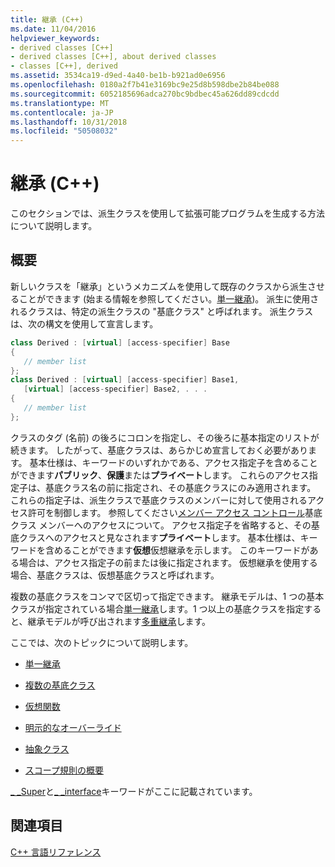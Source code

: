 ```yaml
---
title: 継承 (C++)
ms.date: 11/04/2016
helpviewer_keywords:
- derived classes [C++]
- derived classes [C++], about derived classes
- classes [C++], derived
ms.assetid: 3534ca19-d9ed-4a40-be1b-b921ad0e6956
ms.openlocfilehash: 0180a2f7b41e3169bc9e25d8b598dbe2b84be088
ms.sourcegitcommit: 6052185696adca270bc9bdbec45a626dd89cdcdd
ms.translationtype: MT
ms.contentlocale: ja-JP
ms.lasthandoff: 10/31/2018
ms.locfileid: "50508032"
---
```

# <a name="inheritance--c"></a>継承 (C++)

このセクションでは、派生クラスを使用して拡張可能プログラムを生成する方法について説明します。

## <a name="overview"></a>概要

新しいクラスを「継承」というメカニズムを使用して既存のクラスから派生させることができます (始まる情報を参照してください。[単一継承](../cpp/single-inheritance.md))。 派生に使用されるクラスは、特定の派生クラスの "基底クラス" と呼ばれます。 派生クラスは、次の構文を使用して宣言します。

```cpp
class Derived : [virtual] [access-specifier] Base
{
   // member list
};
class Derived : [virtual] [access-specifier] Base1,
   [virtual] [access-specifier] Base2, . . .
{
   // member list
};
```

クラスのタグ (名前) の後ろにコロンを指定し、その後ろに基本指定のリストが続きます。  したがって、基底クラスは、あらかじめ宣言しておく必要があります。  基本仕様は、キーワードのいずれかである、アクセス指定子を含めることができます**パブリック**、**保護**または**プライベート**します。  これらのアクセス指定子は、基底クラス名の前に指定され、その基底クラスにのみ適用されます。  これらの指定子は、派生クラスで基底クラスのメンバーに対して使用されるアクセス許可を制御します。  参照してください[メンバー アクセス コントロール](../cpp/member-access-control-cpp.md)基底クラス メンバーへのアクセスについて。  アクセス指定子を省略すると、その基底クラスへのアクセスと見なされます**プライベート**します。  基本仕様は、キーワードを含めることができます**仮想**仮想継承を示します。  このキーワードがある場合は、アクセス指定子の前または後に指定されます。  仮想継承を使用する場合、基底クラスは、仮想基底クラスと呼ばれます。

複数の基底クラスをコンマで区切って指定できます。  継承モデルは、1 つの基本クラスが指定されている場合[単一継承](../cpp/single-inheritance.md)します。1 つ以上の基底クラスを指定すると、継承モデルが呼び出されます[多重継承](../cpp/multiple-base-classes.md)します。

ここでは、次のトピックについて説明します。

- [単一継承](../cpp/single-inheritance.md)

- [複数の基底クラス](../cpp/multiple-base-classes.md)

- [仮想関数](../cpp/virtual-functions.md)

- [明示的なオーバーライド](../cpp/explicit-overrides-cpp.md)

- [抽象クラス](../cpp/abstract-classes-cpp.md)

- [スコープ規則の概要](../cpp/summary-of-scope-rules.md)

[_ _Super](../cpp/super.md)と[_ _interface](../cpp/interface.md)キーワードがここに記載されています。

## <a name="see-also"></a>関連項目

[C++ 言語リファレンス](../cpp/cpp-language-reference.md)